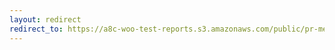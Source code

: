 ```yaml
---
layout: redirect
redirect_to: https://a8c-woo-test-reports.s3.amazonaws.com/public/pr-merge/43720/e2e/index.html
---
```

